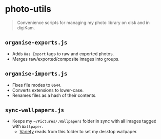 # photo-utils

> Convenience scripts for managing my photo library on disk and in digiKam.

## `organise-exports.js`

* Adds `Has Export` tags to raw and exported photos.
* Merges raw/exported/composite images into groups.

## `organise-imports.js`

* Fixes file modes to `0644`.
* Converts extensions to lower-case.
* Renames files as a hash of their contents.

## `sync-wallpapers.js`

* Keeps my `~/Pictures/.Wallpapers` folder in sync with all images tagged with `Wallpaper`.
  * [Variety](https://peterlevi.com/variety/) reads from this folder to set my desktop wallpaper.

